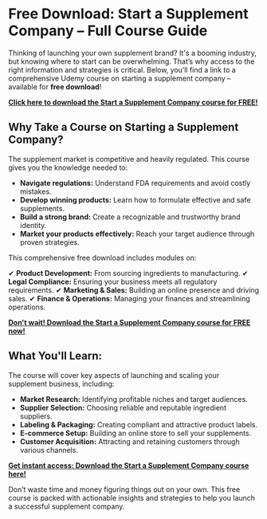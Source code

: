 # Free Download: Start a Supplement Company – Full Course Guide

Thinking of launching your own supplement brand? It's a booming industry, but knowing where to start can be overwhelming. That’s why access to the right information and strategies is critical. Below, you’ll find a link to a comprehensive Udemy course on starting a supplement company – available for **free download**!

[**Click here to download the Start a Supplement Company course for FREE!**](https://udemywork.com/start-a-supplement-company)

## Why Take a Course on Starting a Supplement Company?

The supplement market is competitive and heavily regulated. This course gives you the knowledge needed to:

*   **Navigate regulations:** Understand FDA requirements and avoid costly mistakes.
*   **Develop winning products:** Learn how to formulate effective and safe supplements.
*   **Build a strong brand:** Create a recognizable and trustworthy brand identity.
*   **Market your products effectively:** Reach your target audience through proven strategies.

This comprehensive free download includes modules on:

✔ **Product Development:** From sourcing ingredients to manufacturing.
✔ **Legal Compliance:** Ensuring your business meets all regulatory requirements.
✔ **Marketing & Sales:** Building an online presence and driving sales.
✔ **Finance & Operations:** Managing your finances and streamlining operations.

[**Don't wait! Download the Start a Supplement Company course for FREE now!**](https://udemywork.com/start-a-supplement-company)

## What You'll Learn:

The course will cover key aspects of launching and scaling your supplement business, including:

*   **Market Research:** Identifying profitable niches and target audiences.
*   **Supplier Selection:** Choosing reliable and reputable ingredient suppliers.
*   **Labeling & Packaging:** Creating compliant and attractive product labels.
*   **E-commerce Setup:** Building an online store to sell your supplements.
*   **Customer Acquisition:** Attracting and retaining customers through various channels.

[**Get instant access: Download the Start a Supplement Company course here!**](https://udemywork.com/start-a-supplement-company)

Don’t waste time and money figuring things out on your own. This free course is packed with actionable insights and strategies to help you launch a successful supplement company.
